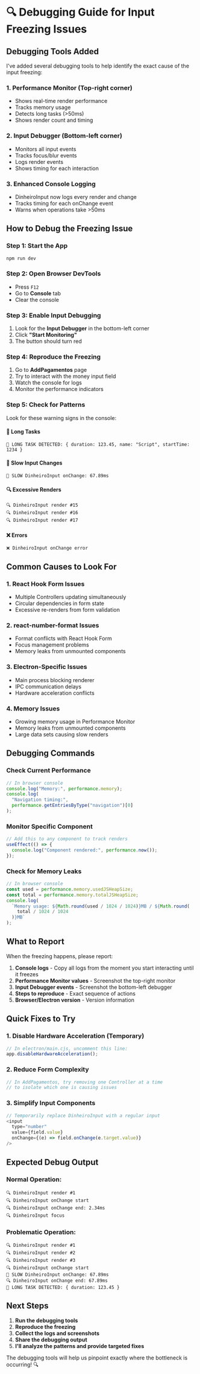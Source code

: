 # 🔍 Debugging Guide for Input Freezing Issues

## Debugging Tools Added

I've added several debugging tools to help identify the exact cause of the input freezing:

### 1. **Performance Monitor** (Top-right corner)

- Shows real-time render performance
- Tracks memory usage
- Detects long tasks (>50ms)
- Shows render count and timing

### 2. **Input Debugger** (Bottom-left corner)

- Monitors all input events
- Tracks focus/blur events
- Logs render events
- Shows timing for each interaction

### 3. **Enhanced Console Logging**

- DinheiroInput now logs every render and change
- Tracks timing for each onChange event
- Warns when operations take >50ms

## How to Debug the Freezing Issue

### Step 1: Start the App

```bash
npm run dev
```

### Step 2: Open Browser DevTools

- Press `F12`
- Go to **Console** tab
- Clear the console

### Step 3: Enable Input Debugging

1. Look for the **Input Debugger** in the bottom-left corner
2. Click **"Start Monitoring"**
3. The button should turn red

### Step 4: Reproduce the Freezing

1. Go to **AddPagamentos** page
2. Try to interact with the money input field
3. Watch the console for logs
4. Monitor the performance indicators

### Step 5: Check for Patterns

Look for these warning signs in the console:

#### 🚨 **Long Tasks**

```
🚨 LONG TASK DETECTED: { duration: 123.45, name: "Script", startTime: 1234 }
```

#### 🚨 **Slow Input Changes**

```
🚨 SLOW DinheiroInput onChange: 67.89ms
```

#### 🔍 **Excessive Renders**

```
🔍 DinheiroInput render #15
🔍 DinheiroInput render #16
🔍 DinheiroInput render #17
```

#### ❌ **Errors**

```
❌ DinheiroInput onChange error
```

## Common Causes to Look For

### 1. **React Hook Form Issues**

- Multiple Controllers updating simultaneously
- Circular dependencies in form state
- Excessive re-renders from form validation

### 2. **react-number-format Issues**

- Format conflicts with React Hook Form
- Focus management problems
- Memory leaks from unmounted components

### 3. **Electron-Specific Issues**

- Main process blocking renderer
- IPC communication delays
- Hardware acceleration conflicts

### 4. **Memory Issues**

- Growing memory usage in Performance Monitor
- Memory leaks from unmounted components
- Large data sets causing slow renders

## Debugging Commands

### Check Current Performance

```javascript
// In browser console
console.log("Memory:", performance.memory);
console.log(
  "Navigation timing:",
  performance.getEntriesByType("navigation")[0]
);
```

### Monitor Specific Component

```javascript
// Add this to any component to track renders
useEffect(() => {
  console.log("Component rendered:", performance.now());
});
```

### Check for Memory Leaks

```javascript
// In browser console
const used = performance.memory.usedJSHeapSize;
const total = performance.memory.totalJSHeapSize;
console.log(
  `Memory usage: ${Math.round(used / 1024 / 1024)}MB / ${Math.round(
    total / 1024 / 1024
  )}MB`
);
```

## What to Report

When the freezing happens, please report:

1. **Console logs** - Copy all logs from the moment you start interacting until it freezes
2. **Performance Monitor values** - Screenshot the top-right monitor
3. **Input Debugger events** - Screenshot the bottom-left debugger
4. **Steps to reproduce** - Exact sequence of actions
5. **Browser/Electron version** - Version information

## Quick Fixes to Try

### 1. **Disable Hardware Acceleration** (Temporary)

```javascript
// In electron/main.cjs, uncomment this line:
app.disableHardwareAcceleration();
```

### 2. **Reduce Form Complexity**

```javascript
// In AddPagamentos, try removing one Controller at a time
// to isolate which one is causing issues
```

### 3. **Simplify Input Components**

```javascript
// Temporarily replace DinheiroInput with a regular input
<input
  type="number"
  value={field.value}
  onChange={(e) => field.onChange(e.target.value)}
/>
```

## Expected Debug Output

### Normal Operation:

```
🔍 DinheiroInput render #1
🔍 DinheiroInput onChange start
🔍 DinheiroInput onChange end: 2.34ms
🔍 DinheiroInput focus
```

### Problematic Operation:

```
🔍 DinheiroInput render #1
🔍 DinheiroInput render #2
🔍 DinheiroInput render #3
🔍 DinheiroInput onChange start
🚨 SLOW DinheiroInput onChange: 67.89ms
🔍 DinheiroInput onChange end: 67.89ms
🚨 LONG TASK DETECTED: { duration: 123.45 }
```

## Next Steps

1. **Run the debugging tools**
2. **Reproduce the freezing**
3. **Collect the logs and screenshots**
4. **Share the debugging output**
5. **I'll analyze the patterns and provide targeted fixes**

The debugging tools will help us pinpoint exactly where the bottleneck is occurring! 🔍
